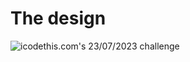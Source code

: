 # The design

![icodethis.com's 23/07/2023 challenge](https://icodethis.com/images/projects/challenges_list.png)